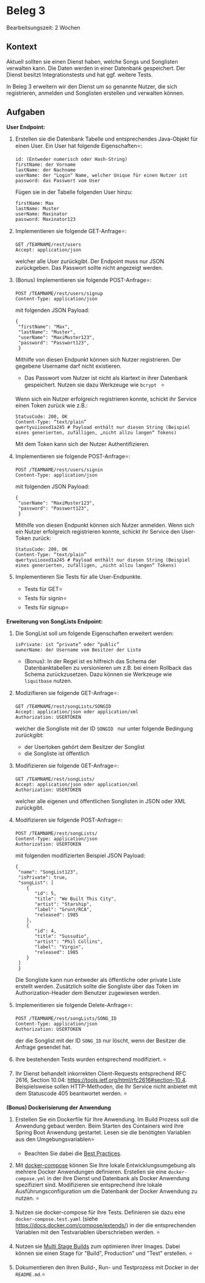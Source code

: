 # Beleg 3

Bearbeitsungszeit: 2 Wochen



## Kontext

Aktuell sollten sie einen Dienst haben, welche Songs und Songlisten verwalten kann. Die Daten werden in einer Datenbank gespeichert. Der Dienst besitzt Integrationstests und hat ggf. weitere Tests. 

In Beleg 3 erweitern wir den Dienst um so genannte Nutzer, die sich registrieren, anmelden und Songlisten erstellen und verwalten können.



## Aufgaben

**User Endpoint:**

1. Erstellen sie die Datenbank Tabelle und entsprechendes Java-Objekt für einen User. Ein User hat folgende Eigenschaften⭐:

   ```
   id: (Entweder numerisch oder Hash-String)
   firstName: der Vorname
   lastName: der Nachname
   userName: der "Login" Name, welcher Unique für einen Nutzer ist
   password: das Passwort vom User
   ```

   Fügen sie in der Tabelle folgenden User hinzu:

   ```
   firstName: Max
   lastName: Muster
   userName: Maxinator
   password: Maxinator123
   ```

2. Implementieren sie folgende GET-Anfrage⭐:

   ```http
   GET /TEAMNAME/rest/users
   Accept: application/json
   ```

   welcher alle User zurückgibt. Der Endpoint muss nur JSON zurückgeben. Das Passwort sollte nicht angezeigt werden.

3. (Bonus) Implementieren sie folgende POST-Anfrage⭐:

   ```http
   POST /TEAMNAME/rest/users/signup
   Content-Type: application/json
   ```

   mit folgenden JSON Payload:

   ```
   {
    "firstName": "Max",
    "lastName": "Muster",
    "userName": "MaxiMuster123",
    "password": "Passwort123",
    }
   ```

   Mithilfe von diesen Endpunkt können sich Nutzer registrieren. Der gegebene Username darf nicht existieren.

   - Das Passwort vom Nutzer ist nicht als klartext in ihrer Datenbank gespeichert. Nutzen sie dazu Werkzeuge wie `bcrypt ` ⭐

   Wenn sich ein Nutzer erfolgreich registrieren konnte, schickt ihr Service einen Token zurück wie z.B.:

   ```
   StatusCode: 200, OK  
   Content-Type: “text/plain” 
   qwertyuiiooxd1a245 # Payload enthält nur diesen String (Beispiel eines generierten, zufälligen, „nicht allzu langen“ Tokens) 
   ```

   Mit dem Token kann sich der Nutzer Authentifizieren.

4. Implementieren sie folgende POST-Anfrage⭐:

   ```http
   POST /TEAMNAME/rest/users/signin
   Content-Type: application/json
   ```

   mit folgenden JSON Payload:

   ```
   {
    "userName": "MaxiMuster123",
    "password": "Passwort123",
    }
   ```

   Mithilfe von diesen Endpunkt können sich Nutzer anmelden. Wenn sich ein Nutzer erfolgreich registrieren konnte, schickt ihr Service den User-Token zurück:

   ```
   StatusCode: 200, OK  
   Content-Type: “text/plain” 
   qwertyuiiooxd1a245 # Payload enthält nur diesen String (Beispiel eines generierten, zufälligen, „nicht allzu langen“ Tokens) 
   ```

5. Implementieren Sie Tests für alle User-Endpunkte.
   - Tests für GET⭐
   - Tests für signin⭐
   - Tests für signup⭐



**Erweiterung von SongLists Endpoint:**

1. Die SongList soll um folgende Eigenschaften erweitert werden:

   ```
   isPrivate: ist “private” oder “public”
   ownerName: der Username vom Besitzer der Liste
   ```
   
   - (Bonus): In der Regel ist es hilfreich das Schema der Datenbanktabellen zu versionieren um z.B. bei einem Rollback das Schema zurückzusetzen. Dazu können sie Werkzeuge wie `liquitbase` nutzen.
   
2. Modizifieren sie folgende GET-Anfrage⭐:

   ```http
   GET /TEAMNAME/rest/songLists/SONGID
   Accept: application/json oder application/xml
   Authorization: USERTOKEN
   ```

   welcher die Songliste mit der ID `SONGID ` nur unter folgende Bedingung zurückgibt:

   - der Usertoken gehört dem Besitzer der Songlist
   - die Songliste ist öffentlich

3. Modifizieren sie folgende GET-Anfrage⭐:

   ```http
   GET /TEAMNAME/rest/songLists/
   Accept: application/json oder application/xml
   Authorization: USERTOKEN
   ```

   welcher alle eigenen und öffentlichen Songlisten in JSON oder XML zurückgibt.

4. Modifizieren sie folgende POST-Anfrage⭐:

   ```http
   POST /TEAMNAME/rest/songLists/
   Content-Type: application/json
   Authorization: USERTOKEN
   ```

   mit folgenden modifizierten Beispiel JSON Payload:

   ```
   {
    "name": "SongList123",
    "isPrivate": true,
    "songList": [
       {
          "id": 5,
          "title": "We Built This City",
          "artist": "Starship",
          "label": "Grunt/RCA",
          "released": 1985
       },
       {
          "id": 4,
          "title": "Sussudio",
          "artist": "Phil Collins",
          "label": "Virgin",
          "released": 1985
       }
    ]
    }
   ```

   Die Songliste kann nun entweder als öffentliche oder private Liste erstellt werden. Zusätzlich sollte die Songliste über das Token im Authorization-Header dem Benutzer zugewiesen werden.

5. Implementieren sie folgende Delete-Anfrage⭐:

   ```http
   POST /TEAMNAME/rest/songLists/SONG_ID
   Content-Type: application/json
   Authorization: USERTOKEN
   ```
   
   der die Songlist mit der ID `SONG_ID` nur löscht, wenn der Besitzer die Anfrage gesendet hat.
   
6. Ihre bestehenden Tests wurden entsprechend modifiziert. ⭐

7. Ihr Dienst behandelt inkorrekten Client-Requests entsprechend RFC 2616, Section 10.04: https://tools.ietf.org/html/rfc2616#section-10.4. Beispielsweise sollen HTTP-Methoden, die Ihr Service nicht anbietet mit dem Statuscode 405 beantwortet werden. ⭐



**(Bonus) Dockerisierung der Anwendung**

1. Erstellen Sie ein Dockerfile für Ihre Anwendung. Im Build Prozess soll die Anwendung gebaut werden. Beim Starten des Containers wird ihre Spring Boot Anwendung gestartet. Lesen sie die benötigten Variablen aus den Umgebungsvariablen⭐
   - Beachten Sie dabei die [Best Practices](https://docs.docker.com/develop/develop-images/dockerfile_best-practices/). 
2. Mit [docker-compose](https://docs.docker.com/compose/) können Sie Ihre lokale Entwicklungsumgebung als mehrere Docker Anwendungen definieren. Erstellen sie eine `docker-compose.yml` in der ihre Dienst und Datenbank als Docker Anwendung spezifiziert sind. Modifizieren sie entsprechend ihre lokale Ausführungsconfiguration um die Datenbank der Docker Anwendung zu nutzen. ⭐
3. Nutzen sie docker-compose für ihre Tests. Definieren sie dazu eine `docker-compose.test.yaml` (siehe https://docs.docker.com/compose/extends/) in der die entsprechenden Variablen mit den Testvariablen überschrieben werden. ⭐
4. Nutzen sie [Multi Stage Builds](https://docs.docker.com/develop/develop-images/multistage-build/) zum optimieren ihrer Images. Dabei können sie einen Stage für "Build", Production" und "Test" erstellen. ⭐

3. Dokumentieren den ihren Build-, Run- und Testprozess mit Docker in der `README.md`.⭐
